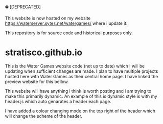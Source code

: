 :no_entry: [DEPRECATED]

This website is now hosted on my website https://waterserver.sytes.net/watergames/ where i update it.

This repository is for source code and historical purposes only.

# stratisco.github.io
This is the Water Games website code (not up to date) which I will be updating when sufficient changes are made. I plan to have multiple projects hosted here with Water Games as their central home page. I have linked the preview website for this bellow.

This website will have anything i think is worth posting and i am trying to make this primarily dynamic.
An example of this is dynamic style is with my header.js which auto genarates a header each page.

I have added a colour changing mode on the top right of the header which will change the scheme of the header.
